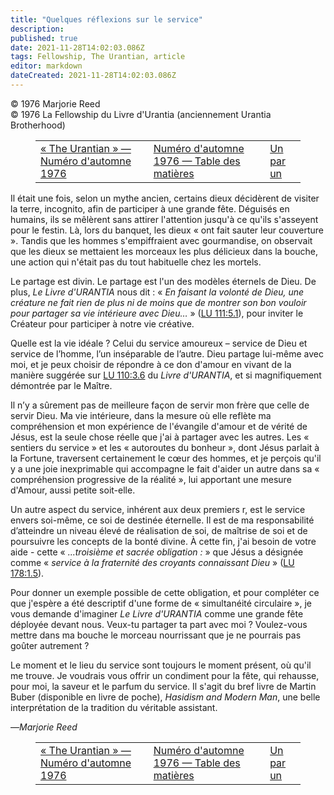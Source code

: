 ```yaml
---
title: "Quelques réflexions sur le service"
description: 
published: true
date: 2021-11-28T14:02:03.086Z
tags: Fellowship, The Urantian, article
editor: markdown
dateCreated: 2021-11-28T14:02:03.086Z
---
```


<p class="v-card v-sheet theme--light grey lighten-3 px-2">© 1976 Marjorie Reed<br>© 1976 La Fellowship du Livre d'Urantia (anciennement Urantia Brotherhood)</p>
<figure class="table chapter-navigator">
  <table>
    <tbody>
      <tr>
        <td>
        <a href="/fr/article/The_Urantian/The_Urantian_1976_09">
          <span class="mdi mdi-arrow-left-drop-circle"></span><span class="pl-2">« The Urantian » — Numéro d'automne 1976</span>
        </a>
        </td>
        <td>
        <a href="/fr/index/articles_the_urantian#numéro-d'automne-1976">
          <span class="mdi mdi-book-open-variant"></span><span class="pl-2">Numéro d'automne 1976 — Table des matières</span>
        </a>
        </td>
        <td>
        <a href="/fr/article/Mary_Snider/One_To_One">
          <span class="pr-2">Un par un</span><span class="mdi mdi-arrow-right-drop-circle"></span>
        </a>
        </td>
      </tr>
    </tbody>
  </table>
</figure>



Il était une fois, selon un mythe ancien, certains dieux décidèrent de visiter la terre, incognito, afin de participer à une grande fête. Déguisés en humains, ils se mêlèrent sans attirer l'attention jusqu'à ce qu'ils s'asseyent pour le festin. Là, lors du banquet, les dieux « ont fait sauter leur couverture ». Tandis que les hommes s'empiffraient avec gourmandise, on observait que les dieux se mettaient les morceaux les plus délicieux dans la bouche, une action qui n'était pas du tout habituelle chez les mortels.

Le partage est divin. Le partage est l'un des modèles éternels de Dieu. De plus, _Le Livre d'URANTIA_ nous dit : « _En faisant la volonté de Dieu, une créature ne fait rien de plus ni de moins que de montrer son bon vouloir pour partager sa vie intérieure avec Dieu…_ » ([LU 111:5.1](/fr/The_Urantia_Book/111#p5_1)), pour inviter le Créateur pour participer à notre vie créative.

Quelle est la vie idéale ? Celui du service amoureux – service de Dieu et service de l’homme, l’un inséparable de l’autre. Dieu partage lui-même avec moi, et je peux choisir de répondre à ce don d'amour en vivant de la manière suggérée sur [LU 110:3.6](/fr/The_Urantia_Book/110#p3_6) du _Livre d'URANTIA_, et si magnifiquement démontrée par le Maître.

Il n’y a sûrement pas de meilleure façon de servir mon frère que celle de servir Dieu. Ma vie intérieure, dans la mesure où elle reflète ma compréhension et mon expérience de l'évangile d'amour et de vérité de Jésus, est la seule chose réelle que j'ai à partager avec les autres. Les « sentiers du service » et les « autoroutes du bonheur », dont Jésus parlait à la Fortune, traversent certainement le cœur des hommes, et je perçois qu'il y a une joie inexprimable qui accompagne le fait d'aider un autre dans sa « compréhension progressive de la réalité », lui apportant une mesure d'Amour, aussi petite soit-elle.

Un autre aspect du service, inhérent aux deux premiers r, est le service envers soi-même, ce soi de destinée éternelle. Il est de ma responsabilité d’atteindre un niveau élevé de réalisation de soi, de maîtrise de soi et de poursuivre les concepts de la bonté divine. À cette fin, j'ai besoin de votre aide - cette « _...troisième et sacrée obligation :_ » que Jésus a désignée comme « _service à la fraternité des croyants connaissant Dieu_ » ([LU 178:1.5](/fr/The_Urantia_Book/178#p1_5)).

Pour donner un exemple possible de cette obligation, et pour compléter ce que j'espère a été descriptif d'une forme de « simultanéité circulaire », je vous demande d'imaginer _Le Livre d'URANTIA_ comme une grande fête déployée devant nous. Veux-tu partager ta part avec moi ? Voulez-vous mettre dans ma bouche le morceau nourrissant que je ne pourrais pas goûter autrement ?

Le moment et le lieu du service sont toujours le moment présent, où qu'il me trouve. Je voudrais vous offrir un condiment pour la fête, qui rehausse, pour moi, la saveur et le parfum du service. Il s'agit du bref livre de Martin Buber (disponible en livre de poche), _Hasidism and Modern Man_, une belle interprétation de la tradition du véritable assistant.

—_Marjorie Reed_



<figure class="table chapter-navigator">
  <table>
    <tbody>
      <tr>
        <td>
        <a href="/fr/article/The_Urantian/The_Urantian_1976_09">
          <span class="mdi mdi-arrow-left-drop-circle"></span><span class="pl-2">« The Urantian » — Numéro d'automne 1976</span>
        </a>
        </td>
        <td>
        <a href="/fr/index/articles_the_urantian#numéro-d'automne-1976">
          <span class="mdi mdi-book-open-variant"></span><span class="pl-2">Numéro d'automne 1976 — Table des matières</span>
        </a>
        </td>
        <td>
        <a href="/fr/article/Mary_Snider/One_To_One">
          <span class="pr-2">Un par un</span><span class="mdi mdi-arrow-right-drop-circle"></span>
        </a>
        </td>
      </tr>
    </tbody>
  </table>
</figure>
